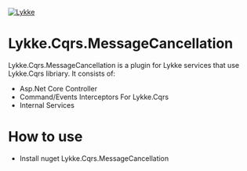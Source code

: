 [![Lykke](https://avatars3.githubusercontent.com/u/14153330?v=3&s=200)](https://avatars3.githubusercontent.com/u/14153330?v=3&s=200) 
# Lykke.Cqrs.MessageCancellation

Lykke.Cqrs.MessageCancellation is a plugin for Lykke services that use Lykke.Cqrs libriary. It consists of:

  - Asp.Net Core Controller 
  - Command/Events Interceptors For Lykke.Cqrs
  - Internal Services

# How to use

  - Install nuget Lykke.Cqrs.MessageCancellation
